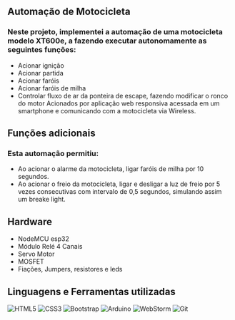## Automação de Motocicleta

### Neste projeto, implementei a automação de uma motocicleta modelo XT600e, a fazendo executar autonomamente as seguintes funções:
* Acionar ignição
* Acionar partida
* Acionar faróis
* Acionar faróis de milha
* Controlar fluxo de ar da ponteira de escape, fazendo modificar o ronco do motor
Acionados por aplicação web responsiva acessada em um smartphone e comunicando com a motocicleta via Wireless.

## Funções adicionais
### Esta automação permitiu:
* Ao acionar o alarme da motocicleta, ligar faróis de milha por 10 segundos.
* Ao acionar o freio da motocicleta, ligar e desligar a luz de freio por 5 vezes consecutivas com intervalo de 0,5 segundos, simulando assim um breake light.

## Hardware
* NodeMCU esp32
* Módulo Relé 4 Canais
* Servo Motor
* MOSFET
* Fiações, Jumpers, resistores e leds
  
## Linguagens e Ferramentas utilizadas

![HTML5](https://img.shields.io/badge/-HTML5-E34F26?style=flat-square&logo=html5&logoColor=white)
![CSS3](https://img.shields.io/badge/-CSS3-1572B6?style=flat-square&logo=css3)
![Bootstrap](https://img.shields.io/badge/-Bootstrap-563D7C?style=flat-square&logo=bootstrap)
![Arduino](https://img.shields.io/badge/-Arduino-00979D?style=flat-square&logo=Arduino&logoColor=white)
![WebStorm](https://img.shields.io/badge/-WebStorm-000000?style=flat-square&logo=WebStorm)
![Git](https://img.shields.io/badge/-Git-black?style=flat-square&logo=git)
